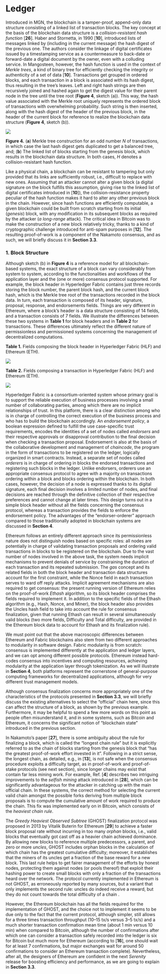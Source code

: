# Ledger

Introduced in MGN, the blockchain is a tamper-proof, append-only data structure consisting of a linked list of transaction blocks. The key concept at the basis of the blockchain data structure is a _collision-resistant hash function_ \[**26**]. Haber and Stornetta, in 1990 \[**10**], introduced lists of messages linked by (including in the current message) the hash digest of the previous one. The authors consider the linkage of digital certificates issued by a timestamping service as a countermeasure to back-date or forward-date a digital document by the owner, even with a colluding service. In Mangosteen, however, the hash function is used in the context of _Merkle trees_, a kind of binary tree for efficiently checking the integrity or authenticity of a set of data \[**10**]. Transactions get grouped in ordered blocks, and each transaction in a block is associated with its hash digest, thus resulting in the tree’s leaves. Left and right hash strings are then recursively joined and hashed again to get the digest value for their parent node in the tree until the tree root (**Figure 4**, sketch (a)). This way, the hash value associated with the Merkle root uniquely represents the ordered block of transactions with overwhelming probability. Such string is then inserted, along with the hash digest of the header of the previous block, in the header of the current block for reference to realize the blockchain data structure (**Figure 4**, sketch (b)).

![](file:///C:/Users/Phill/AppData/Local/Temp/ksohtml/wpsCF6E.tmp.png)&#x20;

**Figure 4.** (**a**) Merkle tree construction for an odd number _N_ of transactions, in which case the last hash digest gets duplicated to get a balanced tree, and; (**b**) The linked list of blocks starting from the genesis block, which results in the blockchain data structure. In both cases, _H_ denotes a collision-resistant hash function.

Like a physical chain, a blockchain can be resistant to tampering but only provided that its links are sufficiently robust, i.e., difficult to replace with new ones. Assuming that an attacker cannot alter a given block (a digital signature on the block fulfills this assumption, giving rise to the linked list of digital certificates introduced in \[**10**]), the collision-resistance property peculiar of the hash function makes it hard to alter any other previous block in the chain. However, since hash functions are efficiently computable, a given blockchain could be built from scratch starting from its initial (_genesis_) block, with any modification in its subsequent blocks as required by the attacker (_a long-range_ attack). The critical idea in Bitcoin was to make the construction of a new block relatively tricky, thanks to a kind of cryptographic challenge introduced for anti-spam purposes in \[**12**]. The resulting proof-of-work is a component of the Nakamoto consensus, and as such, we will briefly discuss it in **Section 3.3**.

### 1. Block Structure

Although sketch (b) in **Figure 4** is a reference model for all blockchain-based systems, the exact structure of a block can vary considerably from system to system, according to the functionalities and workflows of the application layer and the (one or more) consensus protocol supported. For example, the block header in Hyperledger Fabric contains just three records storing the block number, the parent block hash, and the current block hash, which is the Merkle tree root of the transactions recorded in the block data. In turn, each transaction is composed of its header, signature, proposal, response, and endorsements fields. Things are very different in Ethereum, where a block’s header is a data structure consisting of 14 fields, and a transaction consists of 7 fields. We illustrate the differences between these two systems in **Table 1** for block headers and in **Table 2** for transactions. These differences ultimately reflect the different nature of permissionless and permissioned systems concerning the management of decentralized computations.

**Table 1.** Fields composing the block header in Hyperledger Fabric (HLF) and Ethereum (ETH).

![](file:///C:/Users/Phill/AppData/Local/Temp/ksohtml/wpsCF7F.tmp.jpg)&#x20;

**Table 2.** Fields composing a transaction in Hyperledger Fabric (HLF) and Ethereum (ETH).

![](file:///C:/Users/Phill/AppData/Local/Temp/ksohtml/wpsCF80.tmp.jpg)&#x20;

Hyperledger Fabric is a consortium-oriented system whose primary goal is to support the reliable execution of business processes involving a small number of collaborating parties, among which there are no implicit relationships of trust. In this platform, there is a clear distinction among who is in charge of controlling the correct execution of the business process and who has to build the blockchain accordingly. An _endorsement policy_, a boolean expression defined to fulfill the use case-specific trust requirements, encodes the identities of a set of nodes called _endorsers_ and their respective approvals or disapproval contribution to the final decision when checking a transaction proposal. Endorsement is also at the basis of the collaborative development and management of _chaincode_, the program in the form of transactions to be registered on the ledger, logically organized in smart contracts. Instead, a separate set of nodes called _orderers_ is in charge of ordering in blocks the endorsed transactions and registering such blocks in the ledger. Unlike endorsers, orderers use an appropriate consensus protocol to agree with a majority on transactions ordering within a block and blocks ordering within the blockchain. In both cases, however, the decision of a node is expressed thanks to its digital signature, each final decision involves a limited number of nodes, and final decisions are reached through the definitive collection of their respective preferences and cannot change at later times. This design turns out in a simple block header without all the fields concerning the consensus protocol, whereas a transaction provides the fields to enforce the endorsement policy. The advantages of the “endorser-orderer” approach compared to those traditionally adopted in blockchain systems are discussed in **Section 4**.

Ethereum follows an entirely different approach since its permissionless nature does not distinguish nodes based on specific roles: all nodes are potentially in charge of validating transaction proposals and ordering valid transactions in blocks to be registered on the blockchain. Due to the vast number of nodes involved in the above task, the system needs implicit mechanisms to prevent denials of service by constraining the duration of each transaction and its repeated submission. The _gas_ concept and its related fields in both the block header and transaction data structures account for the first constraint, while the Nonce field in each transaction serves to ward off reply attacks. Implicit agreement mechanisms are also required to get consensus: the present running version of Ethereum relies on the proof-of-work _Ethash_ algorithm, so its block header comprises the fields required to implement it. In addition to the specific fields of the Ethash algorithm (e.g., Hash, Nonce, and Miner), the block header also provides the Uncles hash field to take into account the rule for consensus finalization, given that running Ethash can result in several simultaneously valid blocks (two more fields, Difficulty and Total difficulty, are provided in the Ethereum block data to account for Ethash and its finalization rule).

We must point out that the above macroscopic differences between Ethereum and Fabric blockchains also stem from two different approaches to modularity in software design. Fabric modularity is from scratch: consensus is implemented differently at the application and ledger layers, and we can opt among different possible protocols. Ethereum instead hard-codes consensus into incentives and computing resources, achieving modularity at the application layer through tokenization. As we will illustrate in **Section 4**, both platforms represent the cornerstone of general-purpose computing frameworks for decentralized applications, although for very different trust management models.

Although consensus finalization concerns more appropriately one of the characteristics of the protocols presented in **Section 3.3**, we will briefly discuss the existing alternatives to select the “official” chain here, since this can affect the structure of a block, as shown by the previous example. Furthermore, it may be helpful to spend a few more words on this point as people often misunderstand it, and in some systems, such as Bitcoin and Ethereum, it concerns the significant notion of “blockchain state” introduced in the previous section.

In Nakamoto’s paper \[**27**], there is some ambiguity about the rule for finalizing a block, which is called the “longest chain rule” but it is explicitly referred to as the chain of blocks starting from the genesis block that “has the greatest proof-of-work effort invested in it”. Following in a strict sense, the longest chain, as detailed, e.g., in \[**13**], is not safe when the consensus procedure exploits a difficulty target, as in proof-of-work and proof-of-stake protocols (see next section), since longer chains may exist that contain far less mining work. For example, Ref. \[**4**] describes two intriguing improvements to the _selfish mining_ attack introduced in \[**28**], which can be significantly advantageous for the attacker in catching up with the main official chain. In these systems, the correct method for selecting the current valid chain amongst the possible forks deriving from multiple block proposals is to compute the cumulative amount of work required to produce the chain. This fix was implemented early on in Bitcoin, which consists of the _heaviest chain rule_.

The _Greedy Heaviest Observed Subtree_ (GHOST) finalization protocol was proposed in 2013 by Vitalik Buterin for Ethereum \[**29**] to achieve a faster block proposal rate without incurring in too many _orphan_ blocks, i.e., valid blocks that eventually got cast off as a heavier chain achieved dominance. By allowing new blocks to reference multiple predecessors, a parent, and zero or more _uncles_, GHOST includes orphan blocks in the calculation of which chain has the greatest cumulative difficulty; moreover, it establishes that the miners of its uncles get a fraction of the base reward for a new block. This last rule helps to get fairer management of the efforts by honest nodes, protecting them against nodes (or pools thereof) that exploit their hashing power to create small blocks with only a fraction of the transactions heard over the network. The protocol currently implemented in Ethereum is not GHOST, as erroneously reported by many sources, but a variant that only implements the second rule: uncles do indeed receive a reward, but they do not count towards the total difficulty of a chain .

However, the Ethereum blockchain has all the fields required for the implementation of GHOST, and the choice not to implement it seems to be due only to the fact that the current protocol, although simpler, still allows for a three times transaction throughput (10–15 tx/s versus 3–5 tx/s) and a much shorter transaction confirmation mean time (about 1 min versus 10 min) when compared to Bitcoin, although the number of confirmations after which one can consider a transaction safely recorded into the ledger is six for Bitcoin but much more for Ethereum (according to \[**16**], one should wait for at least 7 confirmations, but major exchanges wait for around 50 confirmations to consider an Ethereum transaction complete). Nevertheless, after all, the designers of Ethereum are confident in the next _Serenity_ release for boosting efficiency and performance, as we are going to explain in **Section 3.3**.
